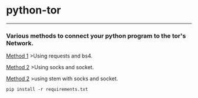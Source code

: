 # python-tor
------
### Various methods to connect your python program to the tor's Network.

[Method 1](https://github.com/c4rb0nx1/python-tor/blob/side/method_1.py) >Using requests and bs4. 

[Method 2](https://github.com/c4rb0nx1/python-tor/blob/side/method_2.py) >Using socks and socket.

[Method 2](https://github.com/c4rb0nx1/python-tor/blob/side/method_3.py) >using stem with socks and socket.


`pip install -r requirements.txt`
